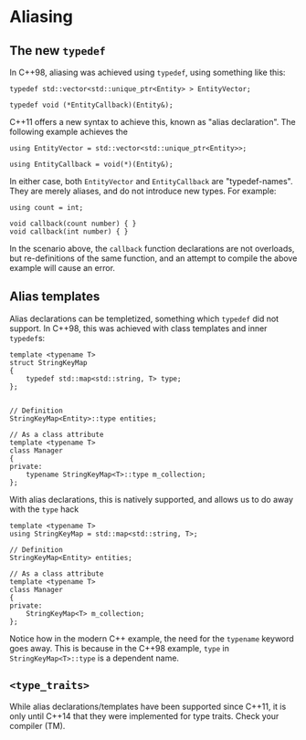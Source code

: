 # Aliasing

## The new `typedef`

In C++98, aliasing was achieved using `typedef`, using something like this:

    typedef std::vector<std::unique_ptr<Entity> > EntityVector;

    typedef void (*EntityCallback)(Entity&);

C++11 offers a new syntax to achieve this, known as "alias declaration". The following example achieves the 

    using EntityVector = std::vector<std::unique_ptr<Entity>>;

    using EntityCallback = void(*)(Entity&);

In either case, both `EntityVector` and `EntityCallback` are "typedef-names". They are merely aliases, and do not introduce new types. For example:

    using count = int;

    void callback(count number) { }
    void callback(int number) { }

In the scenario above, the `callback` function declarations are not overloads, but re-definitions of the same function, and an attempt to compile the above example will cause an error.

## Alias templates

Alias declarations can be templetized, something which `typedef` did not support. In C++98, this was achieved with class templates and inner `typedef`s:

    template <typename T>
    struct StringKeyMap
    {
        typedef std::map<std::string, T> type;
    };


    // Definition
    StringKeyMap<Entity>::type entities;

    // As a class attribute
    template <typename T>
    class Manager
    {
    private:
        typename StringKeyMap<T>::type m_collection;
    };


With alias declarations, this is natively supported, and allows us to do away with the `type` hack

    template <typename T>
    using StringKeyMap = std::map<std::string, T>;

    // Definition
    StringKeyMap<Entity> entities;

    // As a class attribute
    template <typename T>
    class Manager
    {
    private:
        StringKeyMap<T> m_collection;
    };

Notice how in the modern C++ example, the need for the `typename` keyword goes away. This is because in the C++98 example, `type` in `StringKeyMap<T>::type` is a dependent name.


## `<type_traits>`

While alias declarations/templates have been supported since C++11, it is only until C++14 that they were implemented for type traits. Check your compiler (TM).

